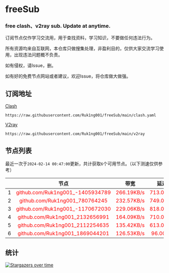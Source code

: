 # freeSub
### free clash、v2ray sub. Update at anytime.

订阅节点仅作学习交流用，用于查找资料，学习知识，不要做任何违法行为。

所有资源均来自互联网，本仓库只做搜集处理，非盈利目的，仅供大家交流学习使用，出现违法问题概不负责。

如有侵权，请Issue，删。

如有好的免费节点网站或者建议，欢迎Issue，将仓库做大做强。

## 订阅地址
[Clash](https://raw.githubusercontent.com/Ruk1ng001/freeSub/main/clash.yaml)
```
https://raw.githubusercontent.com/Ruk1ng001/freeSub/main/clash.yaml
```
[V2ray](https://raw.githubusercontent.com/Ruk1ng001/freeSub/main/v2ray)
```
https://raw.githubusercontent.com/Ruk1ng001/freeSub/main/v2ray
```

## 节点列表

最近一次于`2024-02-14 00:47:00`更新，共计获取`6`个可用节点。（以下测速仅供参考）

|  | 节点 | 带宽 | 延迟 |
|:-:|:--:|:--:|:--:|
 | 1 | <font color=red>github.com/Ruk1ng001_-1405934789</font> | <font color=red>266.19KB/s</font> | <font color=red>713.00ms</font> |
 | 2 | <font color=red>github.com/Ruk1ng001_780764245</font> | <font color=red>232.57KB/s</font> | <font color=red>749.00ms</font> |
 | 3 | <font color=red>github.com/Ruk1ng001_-1170672030</font> | <font color=red>229.06KB/s</font> | <font color=red>818.00ms</font> |
 | 4 | <font color=red>github.com/Ruk1ng001_2132656991</font> | <font color=red>164.09KB/s</font> | <font color=red>710.00ms</font> |
 | 5 | <font color=red>github.com/Ruk1ng001_2112254635</font> | <font color=red>135.42KB/s</font> | <font color=red>613.00ms</font> |
 | 6 | <font color=red>github.com/Ruk1ng001_1869044201</font> | <font color=red>126.53KB/s</font> | <font color=red>96.00ms</font> |


## 统计

[![Stargazers over time](https://starchart.cc/Ruk1ng001/freeSub.svg)](https://starchart.cc/Ruk1ng001/freeSub)